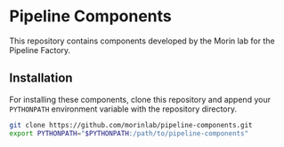 # Pipeline Components

This repository contains components developed by the Morin lab for the Pipeline Factory. 

## Installation

For installing these components, clone this repository and append your `PYTHONPATH` environment variable with the repository directory. 

```bash
git clone https://github.com/morinlab/pipeline-components.git
export PYTHONPATH="$PYTHONPATH:/path/to/pipeline-components"
```
